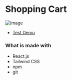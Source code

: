 # Shopping Cart

![image](https://user-images.githubusercontent.com/77949696/130263738-a262a38f-987d-4aa9-bc74-434078fdfe34.png)

- [Test Demo](https://jameshan2002.github.io/shopping-cart/)
### What is made with
- React.js
- Tailwind CSS
- npm
- git

